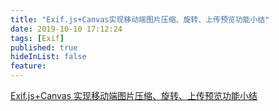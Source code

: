 ```yaml
---
title: "Exif.js+Canvas实现移动端图片压缩、旋转、上传预览功能小结"
date: 2019-10-10 17:12:24
tags: [Exif]
published: true
hideInList: false
feature:
---
```


[Exif.js+Canvas 实现移动端图片压缩、旋转、上传预览功能小结](https://www.xinran001.com/frontend/278.html)

